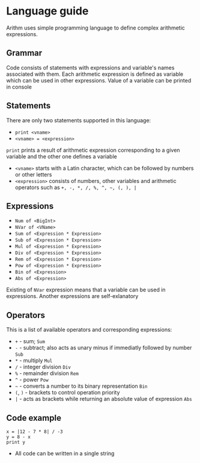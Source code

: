 # Language guide

Arithm uses simple programming language to define complex arithmetic expressions.

## Grammar

Code consists of statements with expressions and variable's names associated with them.
Each arithmetic expression is defined as variable which can be used in other expressions. Value of a variable can be printed in console

## Statements

There are only two statements supported in this language: 

*	`print <vname>`
*	`<vname> = <expression>`

`print` prints a result of arithmetic expression corresponding to a given variable and the other one defines a variable

* `<vname>` starts with a Latin character, which can be followed by numbers or other letters
* `<expression>` consists of numbers, other variables and arithmetic operators such as `+, -, *, /, %, ^, ~, (, ), |`

## Expressions 

*	`Num of <BigInt>`
*	`NVar of <VName>`
*	`Sum of <Expression * Expression>`
*	`Sub of <Expression * Expression>`
*	`Mul of <Expression * Expression>`
*	`Div of <Expression * Expression>`
*	`Rem of <Expression * Expression>`
*	`Pow of <Expression * Expression>`
*	`Bin of <Expression>`
*	`Abs of <Expression>`

Existing of `NVar` expression means that a variable can be used in expressions. Another expressions are self-exlanatory

## Operators

This is a list of available operators and corresponding expressions:

* `+` - sum; `Sum`
* `-` - subtract; also acts as unary minus if immediatly followed by number `Sub`
* `*` - multiply `Mul`
* `/` - integer division `Div`
* `%` - remainder division `Rem`
* `^` - power `Pow`
* `~` - converts a number to its binary representation `Bin`
* `(`, `)` - brackets to control operation priority
* `|` - acts as brackets while returning an absolute value of expression `Abs`

## Code example

	x = |12 - 7 * 8| / -3
	y = 8 - x
	print y

* All code can be written in a single string

